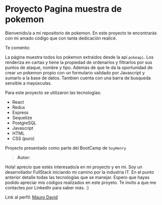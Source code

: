 # Proyecto Pagina muestra de pokemon

Bienvenido/a a mi repositorio de pokemon. En este proyecto te encontrarás con mi amado código que con tanta dedicación realicé.

Te comento:

La página muestra todos los pokemon extraidos desde la api `pokeapi`. Los renderiza en cartas y tiene la propiedad de ordenarlos y filtrarlos por sus puntos de ataque, nombre y tipo. Además de que te da la oportunidad de crear un pokemon propio con un formulario validado por Javascript y sumarlo a la base de datos. Tambien cuenta con una barra de busqueda sensible a mayúsculas.

Para este proyecto se utilizaron las tecnologías:

- React
- Redux
- Express
- Sequelize
- PostgreSQL
- Javascript
- HTML
- CSS (puro)

Proyecto presentado como parte del BootCamp de `SoyHenry`

> __Autor:__

Hola! aprecio que estés interesado/a en mi proyecto y en mi. Soy un desarrollador FullStack iniciando mi camino por la industria IT. En el punto anterior detalle todas las tecnologías que se manejar. Espero que hayas podido apreciar mis códigos realizados en este proyeto. Te invito a que me contactes por LinkedIn para saber más. :)

Link al perfil: [Mauro David](https://www.linkedin.com/in/mauro-david-89432b193/)